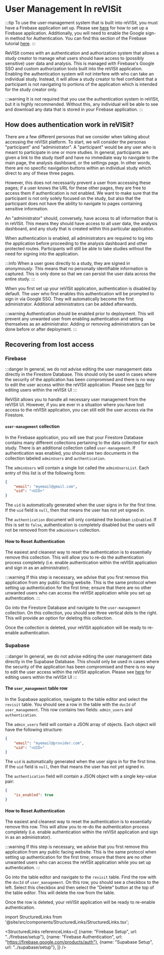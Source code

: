 # User Management In reVISit

:::tip
To use the user-management system that is built into reVISit, you must have a Firebase application set up. Please see [here](../firebase/setup) for how to set up a Firebase application. Additionally, you will need to enable the Google sign-in method for Authentication. You can find this section of the Firebase tutorial [here](../firebase/setup#authentication).
:::

ReVISit comes with an authentication and authorization system that allows a study creator to manage what users should have access to (possibly sensitive) user data and analysis. This is managed with Firebase's Google SSO and custom authorization tools built into the reVISit application. Enabling the authentication system will not interfere with who can take an individual study. Instead, it will allow a study creator to feel confident that a participant is not navigating to portions of the application which is intended for the study creator only.

:::warning
It is not required that you use the authentication system in reVISit, but it is highly recommended. Without this, any individual will be able to see and download any data that is stored in your Firebase application.
:::

## How does authentication work in reVISit?

There are a few different personas that we consider when talking about accessing the reVISit platform. To start, we will consider the personas "participant" and "administrator". A "participant" would be any user who is meant to participate in one or more studies. In general, participants are given a link to the study itself and have no immediate way to navigate to the main page, the analysis dashboard, or the settings page. In other words, there are no specific navigation buttons within an individual study which direct to any of these three pages. 

However, this does not necessarily prevent a user from accessing these pages; if a user knows the URL for these other pages, they are free to access them if authentication is not enabled. We want to make sure that the participant is not only solely focused on the study, but also that the participant does not have the ability to navigate to pages containing sensitive information. 

An "administrator" should, conversely, have access to all information that is in reVISit. This means they should have access to all user data, the analysis dashboard, and any study that is created within this particular application.

When authentication is enabled, all administrators are required to log into the application before proceeding to the analysis dashboard and other protected routes. Participants will still be able to take studies without the need for signing into the application.

:::info
When a user goes directly to a study, they are signed in <i>anonymously</i>. This means that no personally identifiable information is captured. This is only done so that we can persist the user data across the entire study.
:::

When you first set up your reVISit application, authentication is disabled by default. The user who first enables this authentication will be prompted to sign in via Google SSO. They will automatically become the first administrator. Additional administrators can be added afterwards.

:::warning
Authentication should be enabled prior to deployment. This will prevent any unwanted user from enabling authentication and setting themselves as an administrator. Adding or removing administrators can be done before or after deployment.
:::

## Recovering from lost access

### Firebase

:::danger
In general, we do not advise editing the user management data directly in the Firestore Database. This should only be used in cases where the security of the application has been compromised and there is no way to edit the user access within the reVISit application. Please see [here](../firebase/enabling-authentication) for editing users within the reVISit UI
:::

ReVISit allows you to handle all necessary user management from the reVISit UI. However, if you are ever in a situation where you have lost access to the reVISit application, you can still edit the user access via the Firestore.

#### `user-management` collection

In the Firebase application, you will see that your Firestore Database contains many different collections pertaining to the data collected for each study. There is an additional collection called `user-management`. If authentication was enabled, you should see two documents in the collection labeled `adminUsers` and `authentication`. 

The `adminUsers` will contain a single list called the `adminUsersList`. Each entry of this list is of the following form:

```json
{
    "email": "myemail@gmail.com",
    "uid": "<UID>"
}
```

The `uid` is automatically generated when the user signs in for the first time. If the `uid` field is `null`, then that means the user has not yet signed in.

The `authentication` document will only contained the boolean `isEnabled`. If this is set to `false`, authentication is completely disabled but the users will not be removed from the `adminUsers` collection.

#### How to Reset Authentication

The easiest and cleanest way to reset the authentication is to essentially remove this collection. This will allow you to re-do the authentication process completely (i.e. enable authentication within the reVISit application and sign in as an administrator).

:::warning
If this step is necessary, we advise that you first remove this application from any public facing website. This is the same protocol when setting up authentication for the first time; ensure that there are no other unwanted users who can access the reVISit application while you set up authentication.
:::

Go into the Firestore Database and navigate to the `user-management` collection. On this collection, you should see three vertical dots to the right. This will provide an option for deleting this collection. 

Once the collection is deleted, your reVISit application will be ready to re-enable authentication. 

### Supabase

:::danger
In general, we do not advise editing the user management data directly in the Supabase Database. This should only be used in cases where the security of the application has been compromised and there is no way to edit the user access within the reVISit application. Please see [here](../supabase/enabling-authentication) for editing users within the reVISit UI
:::

#### The `user_management` table row

In the Supabase application, navigate to the table editor and select the `revisit` table. You should see a row in the table with the `docId` of `user_management`. This row contains two fields: `admin_users` and `authentication`.

The `admin_users` field will contain a JSON array of objects. Each object will have the following structure:

```json
{
    "email": "myemail@provider.com",
    "uid": "<UID>"
}
```

The `uid` is automatically generated when the user signs in for the first time. If the `uid` field is `null`, then that means the user has not yet signed in.

The `authentication` field will contain a JSON object with a single key-value pair:

```json
{
    "is_enabled": true
}
```

#### How to Reset Authentication

The easiest and cleanest way to reset the authentication is to essentially remove this row. This will allow you to re-do the authentication process completely (i.e. enable authentication within the reVISit application and sign in as an administrator).

:::warning
If this step is necessary, we advise that you first remove this application from any public facing website. This is the same protocol when setting up authentication for the first time; ensure that there are no other unwanted users who can access the reVISit application while you set up authentication.
:::

Go into the table editor and navigate to the `revisit` table. Find the row with the `docId` of `user_management`. On this row, you should see a checkbox to the left. Select this checkbox and then select the "Delete" button at the top of the table editor. This will delete the row from the table.

Once the row is deleted, your reVISit application will be ready to re-enable authentication.

<!--   Importing Links -->
import StructuredLinks from '@site/src/components/StructuredLinks/StructuredLinks.tsx';

<StructuredLinks
    referenceLinks={[
        {name: "Firebase Setup", url: "../firebase/setup"},
        {name: "Firebase Authentication", url: "https://firebase.google.com/products/auth"},
        {name: "Supabase Setup", url: "../supabase/setup"},
    ]}
/>
